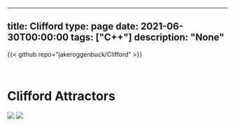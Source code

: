 
---
title: Clifford
type: page
date: 2021-06-30T00:00:00
tags: ["C++"]
description: "None"
---

{{< github repo="jakeroggenbuck/Clifford" >}}

<br>

# Clifford Attractors
![](image.png)
![](image2.png)
